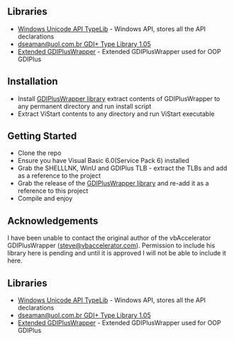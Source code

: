 ## Libraries

- [Windows Unicode API TypeLib](https://github.com/badcodes/vb6/blob/master/%5BInclude%5D/TypeLib/winu.tlb) - Windows API, stores all the API declarations
- [dseaman@uol.com.br GDI+ Type Library 1.05](http://www.vbaccelerator.com/home/VB/Type_Libraries/GDIPlus_Type_Library/article.asp)
- [Extended GDIPlusWrapper](https://github.com/lee-soft/GDIPlusWrapper) - Extended GDIPlusWrapper used for OOP GDIPlus

## Installation

- Install [GDIPlusWrapper library](https://github.com/lee-soft/GDIPlusWrapper/releases) extract contents of GDIPlusWrapper to any permanent directory and run install script
- Extract ViStart contents to any directory and run ViStart executable

## Getting Started

- Clone the repo
- Ensure you have Visual Basic 6.0(Service Pack 6) installed
- Grab the SHELLLNK, WinU and GDIPlus TLB - extract the TLBs and add as a reference to the project
- Grab the release of the [GDIPlusWrapper library](https://github.com/lee-soft/GDIPlusWrapper/releases) and re-add it as a reference to this project
- Compile and enjoy

## Acknowledgements

I have been unable to contact the original author of the vbAccelerator GDIPlusWrapper (steve@vbaccelerator.com). Permission to include his library here is pending and until it is approved I will not be able to include it here.

## Libraries

- [Windows Unicode API TypeLib](https://github.com/badcodes/vb6/blob/master/%5BInclude%5D/TypeLib/winu.tlb) - Windows API, stores all the API declarations
- [dseaman@uol.com.br GDI+ Type Library 1.05](http://www.vbaccelerator.com/home/VB/Type_Libraries/GDIPlus_Type_Library/article.asp)
- [Extended GDIPlusWrapper](https://github.com/lee-soft/GDIPlusWrapper) - Extended GDIPlusWrapper used for OOP GDIPlus
